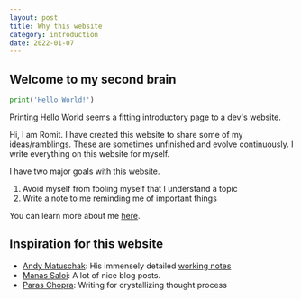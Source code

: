 ```yaml
---
layout: post
title: Why this website
category: introduction
date: 2022-01-07
---
```


## Welcome to my second brain

```python
print('Hello World!')
```

Printing Hello World seems a fitting introductory page to a dev's website.

Hi, I am Romit. I have created this website to share some of my ideas/ramblings. These are sometimes unfinished and evolve continuously. I write everything on this website for myself.

I have two major goals with this website.

1. Avoid myself from fooling myself that I understand a topic
2. Write a note to me reminding me of important things

You can learn more about me [here](/about).

## Inspiration for this website

- [Andy Matuschak](https://andymatuschak.org/): His immensely detailed [working notes](https://notes.andymatuschak.org/About_these_notes)
- [Manas Saloi](https://manassaloi.com/): A lot of nice blog posts.
- [Paras Chopra](https://invertedpassion.com/): Writing for crystallizing thought process
